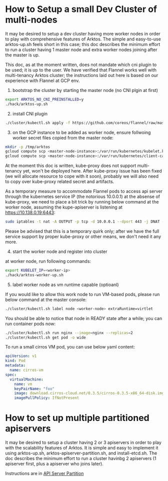 # How to Setup a small Dev Cluster of multi-nodes

It may be desired to setup a dev cluster having more worker nodes in order to play with comprehensive features of Arktos. The simple and easy-to-use arktos-up.sh feels short in this case; this doc describes the minimum effort to run a cluster having 1 master node and extra worker nodes joining after the master is up.

This doc, as at the moment written, does not mandate which cni plugin to be used; it is up to the user. We have verified that Flannel works well with multi-tenancy Arktos cluster; the instructions laid out here is based on our experience with Flannel at GCP env.

1. bootstrap the cluster by starting the master node (no CNI plgin at first)
```bash
export ARKTOS_NO_CNI_PREINSTALLED=y
./hack/arktos-up.sh
```

2. install CNI plugin
```bash
./cluster/kubectl.sh apply -f https://github.com/coreos/flannel/raw/master/Documentation/kube-flannel.yml
```

3. on the GCP instance to be added as worker node, ensure follwoing worker secret files copied from the master node:
```bash
mkdir -p /tmp/arktos
gcloud compute scp <master-node-instance>:/var/run/kubernetes/kubelet.kubeconfig /tmp/arktos/
gcloud compute scp <master-node-instance>:/var/run/kubernetes/client-ca.crt /tmp/arktos/
```

At the moment this doc is written, kube-proxy does not support multi-tenancy yet, won't be deployed here. After kube-proxy issue has been fixed (we will allocate resource to cope with it soon), probably we will also need to copy over kube-proxy related secret and artifacts.

As a temporary measure to accommodate Flannel pods to access api server through the kubernetes service IP (the notorious 10.0.0.1) at the absense of kube-proxy, we need to place a bit trick by running below command at the worker node, assuming the kupe-apiserver is listening at https://10.138.0.19:6443:
```bash
sudo iptables -t nat -A OUTPUT -p tcp -d 10.0.0.1 --dport 443 -j DNAT --to-destination 10.138.0.19:6443
```

Please be advised that this is a temporary quirk only; after we have the full service support by proper kube-proxy or other means, we don't need it any more.

4. start the worker node and register into cluster

at worker node, run following commands:
```bash
export KUBELET_IP=<worker-ip>
./hack/arktos-worker-up.sh
```

5. label worker node as vm runtime capable (optioanl)

If you would like to allow this work node to run VM-based pods, please run below command at the master console:
```bash
./cluster/kubectl.sh label node <worker-node> extraRuntime=virtlet
```

You should be able to notice that node in READY state after a while; you can run container pods now:
```bash
./cluster/kubectl.sh run nginx --image=nginx --replicas=2
./cluster/kubectl.sh get pod -o wide
```

To run a small cirros VM pod, you can use below yaml content:
```yaml
apiVersion: v1
kind: Pod
metadata:
  name: cirros-vm
spec:
  virtualMachine:
    name: vm
    keyPairName: "foo"
    image: download.cirros-cloud.net/0.3.5/cirros-0.3.5-x86_64-disk.img
    imagePullPolicy: IfNotPresent
```

# How to set up multiple partitioned apiservers

It may be desired to setup a cluster having 2 or 3 apiservers in order to play with the scalability features of Arktos. It is simple and easy to implement it using arktos-up.sh, arktos-apiserver-partition.sh, and install-etcd.sh. The  doc describes the minimum effort to run a cluster havinbg 2 apiservers (1 apiserver first, plus a apiserver who joins later).

Instructions are in [API Server Partition](arktos-apiserver-partition.md)
